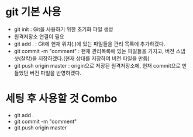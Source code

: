 # git 기본 사용
- git init : Git을 사용하기 위한 초기화 파일 생성
- 원격저장소 연결이 필요
- git add . : Git에 현재 위치(.)에 있는 파일들을 관리 목록에 추가하겠다.
- git commit -m "comment" : 현재 관리목록에 있는 파일들을 가지고, 버전 스냅샷(찰칵)을 저장하겠다.(현재 상태를 저장하여 버전 파일을 만듬)
- git push origin master : origin으로 저장된 원격저장소에, 현재 commit으로 만들었던 버전 파일을 반영하겠다.

# 세팅 후 사용할 것 Combo
- git add .
- git commit -m "comment"
- git push origin master